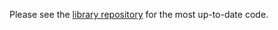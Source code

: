 Please see the [library repository](https://github.com/sparkfun/SparkFun_VL6180_Time_of_Flight_Library) for the most up-to-date code.